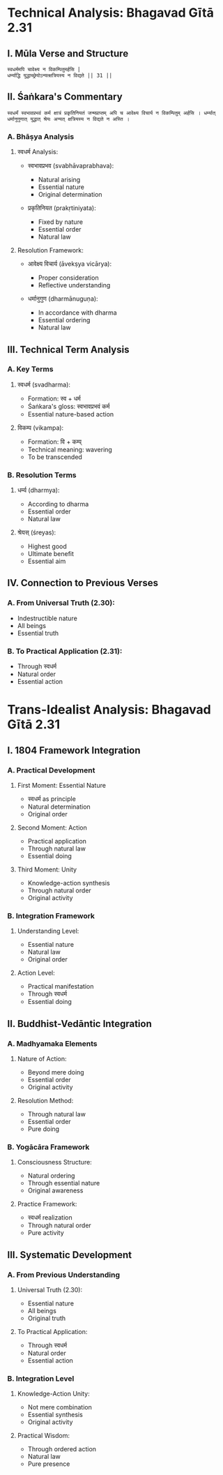 # Technical Analysis: Bhagavad Gītā 2.31

## I. Mūla Verse and Structure

```sanskrit
स्वधर्ममपि चावेक्ष्य न विकम्पितुमर्हसि |
धर्म्याद्धि युद्धाच्छ्रेयोऽन्यत्क्षत्रियस्य न विद्यते || 31 ||
```

## II. Śaṅkara's Commentary

```sanskrit
स्वधर्मं स्वभावप्रभवं कर्म क्षात्रं प्रकृतिनियतं जन्मप्राप्तम् अपि च आवेक्ष्य विचार्य न विकम्पितुम् अर्हसि । धर्म्यात् धर्मानुगुणात् युद्धात् श्रेयः अन्यत् क्षत्रियस्य न विद्यते न अस्ति ।
```

### A. Bhāṣya Analysis
1. स्वधर्म Analysis:
   - स्वभावप्रभव (svabhāvaprabhava):
      * Natural arising
      * Essential nature
      * Original determination

   - प्रकृतिनियत (prakṛtiniyata):
      * Fixed by nature
      * Essential order
      * Natural law

2. Resolution Framework:
   - आवेक्ष्य विचार्य (āvekṣya vicārya):
      * Proper consideration
      * Reflective understanding

   - धर्मानुगुण (dharmānuguṇa):
      * In accordance with dharma
      * Essential ordering
      * Natural law

## III. Technical Term Analysis

### A. Key Terms
1. स्वधर्म (svadharma):
   - Formation: स्व + धर्म
   - Śaṅkara's gloss: स्वभावप्रभवं कर्म
   - Essential nature-based action

2. विकम्प (vikampa):
   - Formation: वि + कम्प्
   - Technical meaning: wavering
   - To be transcended

### B. Resolution Terms
1. धर्म्य (dharmya):
   - According to dharma
   - Essential order
   - Natural law

2. श्रेयस् (śreyas):
   - Highest good
   - Ultimate benefit
   - Essential aim

## IV. Connection to Previous Verses

### A. From Universal Truth (2.30):
   - Indestructible nature
   - All beings
   - Essential truth

### B. To Practical Application (2.31):
   - Through स्वधर्म
   - Natural order
   - Essential action

# Trans-Idealist Analysis: Bhagavad Gītā 2.31

## I. 1804 Framework Integration

### A. Practical Development
1. First Moment: Essential Nature
   - स्वधर्म as principle
   - Natural determination
   - Original order

2. Second Moment: Action
   - Practical application
   - Through natural law
   - Essential doing

3. Third Moment: Unity
   - Knowledge-action synthesis
   - Through natural order
   - Original activity

### B. Integration Framework
1. Understanding Level:
   - Essential nature
   - Natural law
   - Original order

2. Action Level:
   - Practical manifestation
   - Through स्वधर्म
   - Essential doing

## II. Buddhist-Vedāntic Integration

### A. Madhyamaka Elements
1. Nature of Action:
   - Beyond mere doing
   - Essential order
   - Original activity

2. Resolution Method:
   - Through natural law
   - Essential order
   - Pure doing

### B. Yogācāra Framework
1. Consciousness Structure:
   - Natural ordering
   - Through essential nature
   - Original awareness

2. Practice Framework:
   - स्वधर्म realization
   - Through natural order
   - Pure activity

## III. Systematic Development

### A. From Previous Understanding
1. Universal Truth (2.30):
   - Essential nature
   - All beings
   - Original truth

2. To Practical Application:
   - Through स्वधर्म
   - Natural order
   - Essential action

### B. Integration Level
1. Knowledge-Action Unity:
   - Not mere combination
   - Essential synthesis
   - Original activity

2. Practical Wisdom:
   - Through ordered action
   - Natural law
   - Pure presence
